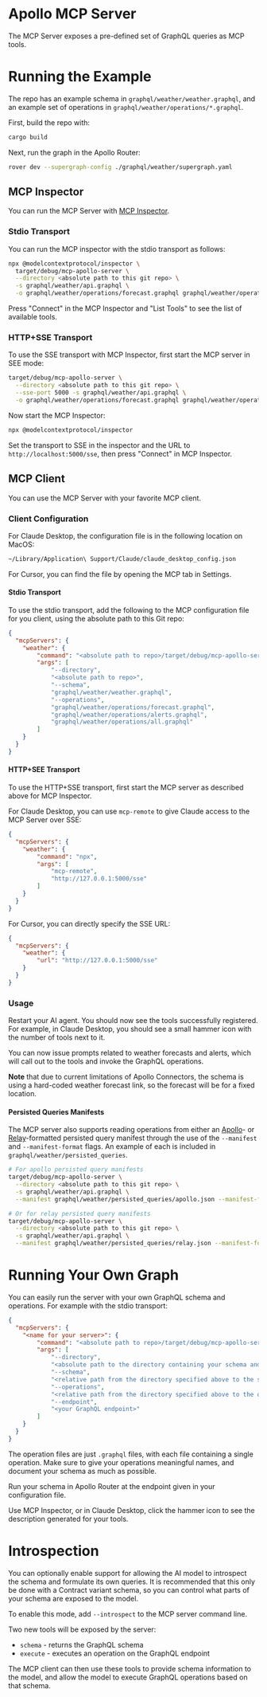 # Apollo MCP Server

The MCP Server exposes a pre-defined set of GraphQL queries as MCP tools.

# Running the Example

The repo has an example schema in `graphql/weather/weather.graphql`, and an example set of operations in `graphql/weather/operations/*.graphql`.

First, build the repo with:

```sh
cargo build
```

Next, run the graph in the Apollo Router:

```sh
rover dev --supergraph-config ./graphql/weather/supergraph.yaml
```

## MCP Inspector

You can run the MCP Server with [MCP Inspector](https://modelcontextprotocol.io/docs/tools/inspector).

### Stdio Transport

You can run the MCP inspector with the stdio transport as follows:

```sh
npx @modelcontextprotocol/inspector \
  target/debug/mcp-apollo-server \
  --directory <absolute path to this git repo> \
  -s graphql/weather/api.graphql \
  -o graphql/weather/operations/forecast.graphql graphql/weather/operations/alerts.graphql graphql/weather/operations/all.graphql
```

Press "Connect" in the MCP Inspector and "List Tools" to see the list of available tools.

### HTTP+SSE Transport

To use the SSE transport with MCP Inspector, first start the MCP server in SEE mode:

```sh
target/debug/mcp-apollo-server \
  --directory <absolute path to this git repo> \
  --sse-port 5000 -s graphql/weather/api.graphql \
  -o graphql/weather/operations/forecast.graphql graphql/weather/operations/alerts.graphql graphql/weather/operations/all.graphql
```

Now start the MCP Inspector:

```sh
npx @modelcontextprotocol/inspector
```

Set the transport to SSE in the inspector and the URL to `http://localhost:5000/sse`, then press "Connect" in MCP Inspector.

## MCP Client

You can use the MCP Server with your favorite MCP client.

### Client Configuration

For Claude Desktop, the configuration file is in the following location on MacOS:

```sh
~/Library/Application\ Support/Claude/claude_desktop_config.json
```

For Cursor, you can find the file by opening the MCP tab in Settings.

#### Stdio Transport

To use the stdio transport, add the following to the MCP configuration file for you client, using the absolute path to this Git repo:

```json
{
  "mcpServers": {
    "weather": {
        "command": "<absolute path to repo>/target/debug/mcp-apollo-server",
        "args": [
            "--directory",
            "<absolute path to repo>",
            "--schema",
            "graphql/weather/weather.graphql",
            "--operations",
            "graphql/weather/operations/forecast.graphql",
            "graphql/weather/operations/alerts.graphql",
            "graphql/weather/operations/all.graphql"
        ]
    }
  }
}
```

#### HTTP+SEE Transport

To use the HTTP+SSE transport, first start the MCP server as described above for MCP Inspector.

For Claude Desktop, you can use `mcp-remote` to give Claude access to the MCP Server over SSE:

```json
{
  "mcpServers": {
    "weather": {
        "command": "npx",
        "args": [
            "mcp-remote",
            "http://127.0.0.1:5000/sse"
        ]
    }
  }
}
```

For Cursor, you can directly specify the SSE URL:

```json
{
  "mcpServers": {
    "weather": {
        "url": "http://127.0.0.1:5000/sse"
    }
  }
}
```

### Usage

Restart your AI agent. You should now see the tools successfully registered. For example, in Claude Desktop, you should see a small hammer icon with the number of tools next to it.

You can now issue prompts related to weather forecasts and alerts, which will call out to the tools and invoke the GraphQL operations.

**Note** that due to current limitations of Apollo Connectors, the schema is using a hard-coded weather forecast link, so the forecast will be for a fixed location.

#### Persisted Queries Manifests

The MCP server also supports reading operations from either an [Apollo]()- or [Relay]()-formatted persisted query manifest through
the use of the `--manifest` and `--manifest-format` flags. An example of each is included in `graphql/weather/persisted_queries`.

```sh
# For apollo persisted query manifests
target/debug/mcp-apollo-server \
  --directory <absolute path to this git repo> \
  -s graphql/weather/api.graphql \
  --manifest graphql/weather/persisted_queries/apollo.json --manifest-format apollo

# Or for relay persisted query manifests
target/debug/mcp-apollo-server \
  --directory <absolute path to this git repo> \
  -s graphql/weather/api.graphql \
  --manifest graphql/weather/persisted_queries/relay.json --manifest-format relay
```

# Running Your Own Graph

You can easily run the server with your own GraphQL schema and operations. For example with the stdio transport:

```json
{
  "mcpServers": {
    "<name for your server>": {
        "command": "<absolute path to repo>/target/debug/mcp-apollo-server",
        "args": [
            "--directory",
            "<absolute path to the directory containing your schema and operations file>",
            "--schema",
            "<relative path from the directory specified above to the schema>",
            "--operations",
            "<relative path from the directory specified above to the operation files>",
            "--endpoint",
            "<your GraphQL endpoint>"
        ]
    }
  }
}
```

The operation files are just `.graphql` files, with each file containing a single operation. Make sure to give your operations meaningful names, and document your schema as much as possible.

Run your schema in Apollo Router at the endpoint given in your configuration file.

Use MCP Inspector, or in Claude Desktop, click the hammer icon to see the description generated for your tools.

# Introspection

You can optionally enable support for allowing the AI model to introspect the schema and formulate its own queries. It is recommended that this only be done with a Contract variant schema, so you can control what parts of your schema are exposed to the model.

To enable this mode, add `--introspect` to the MCP server command line.

Two new tools will be exposed by the server:

* `schema` - returns the GraphQL schema
* `execute` - executes an operation on the GraphQL endpoint

The MCP client can then use these tools to provide schema information to the model, and allow the model to execute GraphQL operations based on that schema.
